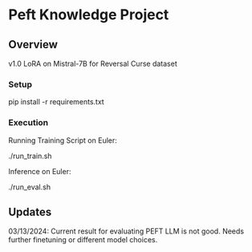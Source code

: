 # Peft Knowledge Project

## Overview

v1.0
LoRA on Mistral-7B for Reversal Curse dataset

### Setup

pip install -r requirements.txt

### Execution

Running Training Script on Euler:

./run_train.sh

Inference on Euler:

./run_eval.sh

## Updates

03/13/2024: Current result for evaluating PEFT LLM is not good. Needs further finetuning or different model choices.